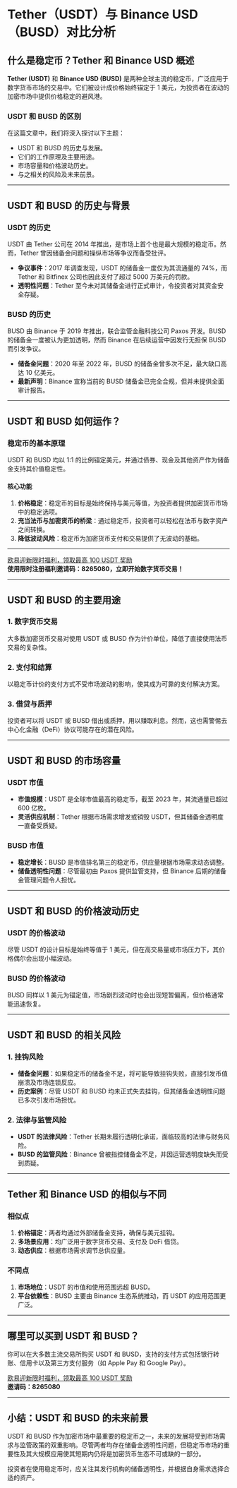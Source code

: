 # Tether（USDT）与 Binance USD（BUSD）对比分析



## 什么是稳定币？Tether 和 Binance USD 概述

**Tether (USDT)** 和 **Binance USD (BUSD)** 是两种全球主流的稳定币，广泛应用于数字货币市场的交易中。它们被设计成价格始终锚定于 1 美元，为投资者在波动的加密市场中提供价格稳定的避风港。

### **USDT 和 BUSD 的区别**
在这篇文章中，我们将深入探讨以下主题：
- USDT 和 BUSD 的历史与发展。
- 它们的工作原理及主要用途。
- 市场容量和价格波动历史。
- 与之相关的风险及未来前景。

---

## USDT 和 BUSD 的历史与背景

### **USDT 的历史**
USDT 由 Tether 公司在 2014 年推出，是市场上首个也是最大规模的稳定币。然而，Tether 曾因储备金问题和操纵市场等争议而备受批评。

- **争议事件**：2017 年调查发现，USDT 的储备金一度仅为其流通量的 74%，而 Tether 和 Bitfinex 公司也因此支付了超过 5000 万美元的罚款。
- **透明性问题**：Tether 至今未对其储备金进行正式审计，令投资者对其资金安全存疑。

### **BUSD 的历史**
BUSD 由 Binance 于 2019 年推出，联合监管金融科技公司 Paxos 开发。BUSD 的储备金一度被认为更加透明，然而 Binance 在后续运营中因发行无担保 BUSD 而引发争议。

- **储备金问题**：2020 年至 2022 年，BUSD 的储备金曾多次不足，最大缺口高达 10 亿美元。
- **最新声明**：Binance 宣称当前的 BUSD 储备金已完全合规，但并未提供全面审计报告。

---

## USDT 和 BUSD 如何运作？

### **稳定币的基本原理**
USDT 和 BUSD 均以 1:1 的比例锚定美元，并通过债券、现金及其他资产作为储备金支持其价值稳定性。

#### **核心功能**
1. **价格稳定**：稳定币的目标是始终保持与美元等值，为投资者提供加密货币市场中的稳定选项。
2. **充当法币与加密货币的桥梁**：通过稳定币，投资者可以轻松在法币与数字资产之间转换。
3. **降低波动风险**：稳定币为加密货币支付和交易提供了无波动的基础。

---
[欧易迎新限时福利，领取最高 100 USDT 奖励](https://bit.ly/OKXe)  
**使用限时注册福利邀请码：8265080，立即开始数字货币交易！**

---
## USDT 和 BUSD 的主要用途

### **1. 数字货币交易**
大多数加密货币交易对使用 USDT 或 BUSD 作为计价单位，降低了直接使用法币交易的复杂性。

### **2. 支付和结算**
以稳定币计价的支付方式不受市场波动的影响，使其成为可靠的支付解决方案。

### **3. 借贷与质押**
投资者可以将 USDT 或 BUSD 借出或质押，用以赚取利息。然而，这也需警惕去中心化金融（DeFi）协议可能存在的潜在风险。

---

## USDT 和 BUSD 的市场容量

### **USDT 市值**
- **市值规模**：USDT 是全球市值最高的稳定币，截至 2023 年，其流通量已超过 600 亿枚。
- **灵活供应机制**：Tether 根据市场需求增发或销毁 USDT，但其储备金透明度一直备受质疑。

### **BUSD 市值**
- **稳定增长**：BUSD 是市值排名第三的稳定币，供应量根据市场需求动态调整。
- **储备透明性问题**：尽管最初由 Paxos 提供监管支持，但 Binance 后期的储备金管理问题令人担忧。

---

## USDT 和 BUSD 的价格波动历史

### **USDT 的价格波动**
尽管 USDT 的设计目标是始终等值于 1 美元，但在高交易量或市场压力下，其价格偶尔会出现小幅波动。

### **BUSD 的价格波动**
BUSD 同样以 1 美元为锚定值，市场剧烈波动时也会出现短暂偏离，但价格通常能迅速恢复。

---

## USDT 和 BUSD 的相关风险

### **1. 挂钩风险**
- **储备金问题**：如果稳定币的储备金不足，将可能导致挂钩失败，直接引发币值崩溃及市场连锁反应。
- **历史案例**：尽管 USDT 和 BUSD 均未正式失去挂钩，但其储备金透明性问题已多次引发市场担忧。

### **2. 法律与监管风险**
- **USDT 的法律风险**：Tether 长期未履行透明化承诺，面临较高的法律与财务风险。
- **BUSD 的监管风险**：Binance 曾被指控储备金不足，并因运营透明度缺失而受到质疑。

---

## Tether 和 Binance USD 的相似与不同

### **相似点**
1. **价格锚定**：两者均通过外部储备金支持，确保与美元挂钩。
2. **多场景应用**：均广泛用于数字货币交易、支付及 DeFi 借贷。
3. **动态供应**：根据市场需求调节总供应量。

### **不同点**
1. **市场地位**：USDT 的市值和使用范围远超 BUSD。
2. **平台依赖性**：BUSD 主要由 Binance 生态系统推动，而 USDT 的应用范围更广泛。

---

## 哪里可以买到 USDT 和 BUSD？

你可以在大多数主流交易所购买 USDT 和 BUSD，支持的支付方式包括银行转账、信用卡以及第三方支付服务（如 Apple Pay 和 Google Pay）。

[欧易迎新限时福利，领取最高 100 USDT 奖励](https://bit.ly/OKXe)  
**邀请码：8265080**

---

## 小结：USDT 和 BUSD 的未来前景

USDT 和 BUSD 作为加密市场中最重要的稳定币之一，未来的发展将受到市场需求与监管政策的双重影响。尽管两者均存在储备金透明性问题，但稳定币市场的重要性及其大规模应用使其短期内仍将是加密货币生态不可或缺的一部分。

投资者在使用稳定币时，应关注其发行机构的储备透明性，并根据自身需求选择合适的资产。
